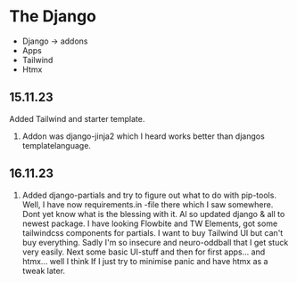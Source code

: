 # The Django

- Django -> addons
- Apps
- Tailwind
- Htmx

## 15.11.23

Added Tailwind and starter template.

1. Addon was django-jinja2 which I heard works better than djangos templatelanguage.
  
## 16.11.23

1. Added django-partials and try to figure out what to do with pip-tools. Well, I have now requirements.in -file there which I saw somewhere. Dont yet know what is the blessing with it. Al so updated django & all to newest package. I have looking Flowbite and TW Elements, got some tailwindcss components for partials. I want to buy Tailwind UI but can't buy everything. Sadly I'm so insecure and neuro-oddball that I get stuck very easily. Next some basic UI-stuff and then for first apps... and htmx... well I think If I just try to minimise panic and have htmx as a tweak later.  

